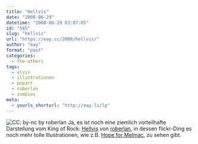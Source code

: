 ```yaml
---
title: "Hellvis"
date: "2008-06-29"
datetime: "2008-06-29 03:07:05"
id: "585"
slug: "hellvis"
url: "https://eay.cc/2008/hellvis/"
author: "eay"
format: "post"
categories:
  - the-others
tags:
  - elvis
  - illustrationen
  - popart
  - roberlan
  - zombies
meta:
  - yourls_shorturl: "http://eay.li/lp"
---
```


![](/uploads/2008/hellvis.jpg "CC: by-nc by roberlan") Ja, es ist noch eine ziemlich vorteilhafte Darstellung vom King of Rock: [Hellvis](http://flickr.com/photos/roberlan/2444938859/) von [roberlan](http://flickr.com/photos/roberlan/), in dessen flickr-Ding es noch mehr tolle Illustrationen, wie z.B. [Hope for Melmac](http://flickr.com/photos/roberlan/2562438958/), zu sehen gibt.
